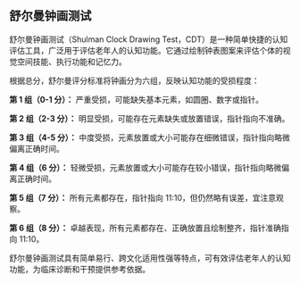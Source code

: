 ## 舒尔曼钟画测试

舒尔曼钟画测试（Shulman Clock Drawing Test，CDT）是一种简单快捷的认知评估工具，广泛用于评估老年人的认知功能。它通过绘制钟表图案来评估个体的视觉空间技能、执行功能和记忆力。

根据总分，舒尔曼评分标准将钟画分为六组，反映认知功能的受损程度：

**第 1 组（0-1 分）：** 严重受损，可能缺失基本元素，如圆圈、数字或指针。

**第 2 组（2-3 分）：** 明显受损，可能存在元素缺失或放置错误，指针指向不准确。

**第 3 组（4-5 分）：** 中度受损，元素放置或大小可能存在细微错误，指针指向略微偏离正确时间。

**第 4 组（6 分）：** 轻微受损，元素放置或大小可能存在较小错误，指针指向略微偏离正确时间。

**第 5 组（7 分）：** 所有元素都存在，指针指向 11:10，但仍然略有误差，宜注意观察。

**第 6 组（8 分）：** 卓越表现，所有元素都存在、正确放置且绘制整齐，指针准确指向 11:10。

舒尔曼钟画测试具有简单易行、跨文化适用性强等特点，可有效评估老年人的认知功能，为临床诊断和干预提供参考依据。


